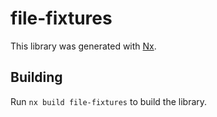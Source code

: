 # file-fixtures

This library was generated with [Nx](https://nx.dev).

## Building

Run `nx build file-fixtures` to build the library.
